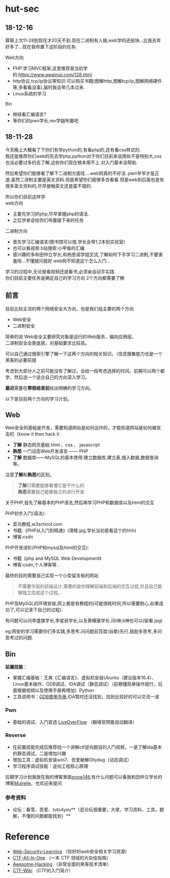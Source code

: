 # hut-sec 
## 18-12-16
算算上次11-28到现在才20天不到.现在二进制有人搞,web学的还挺快...比我去年好多了...现在我布置下这阶段的任务:
  
Web方向
  
- PHP:学习MVC框架,这里推荐我当初学的:https://www.awaimai.com/128.html
- http协议,tcp/ip协议等知识:可以购买书籍(图解http,图解tcp/ip,图解网络硬件等,多看看没事),届时我会带几本过来.
- Linux系统的学习
  
Bin
  
- 继续看汇编语言?
- 等你们的pwn学长,rev学姐布置吧
  
## 18-11-28
今天晚上大概看了下你们有学python的,有看php的,还有看css样式的.  
我还是推荐你们web的先去学php,python对于你们目前来说用处不是特别大,css也没必要过多的去了解,这些你们现在根本用不上.对入门基本没帮助.  
  
然后希望你们能够看了解下二进制方面哇....web狗真的不好活..pwn爷爷才是正道.虽然二进制主要是英文资料.但是希望你们能够多去看看.但是web到后面也是有很多英文资料的,尽早接触英文还是蛮不错的.  

所以你们目前这样学:  
web方向
  
- 主要先学习好php,尽早掌握php的语法.  
- 之后学者会给你们布置接下来的任务
     
二进制方向
  
- 首先学习汇编语言(图书馆可以借,学长会带1,2本到实验室)
- 也可以看视频 b站搜索:小甲鱼的汇编
- 感兴趣的多和田仲立学长,和杨思诺学姐交流,了解如何下手学习二进制,不要害羞哈...不懂就问就好.web狗不知道这个怎么入门...

学习的过程中,无论是看视频还是看书,必须亲自动手实践.  
你们目前主要任务是确定自己的学习方向
2个方向都需要了解
## 前言
目前比较主流的两个网络安全大方向，也是我们组主要的两个方向

 - Web安全
 - 二进制安全

简单的说 Web安全主要研究对象是运行的Web服务，偏向应用层。  
二进制安全会更底层，对基础要求比较高。  

可以自己通过搜索引擎了解一下这两个方向的相关知识。（信息搜集能力也是一个黑客的必要前提

考虑到大部分人之前可能没有了解过，会给一段考虑选择的时间。前期可以两个都学，然后选一个适合自己的方向深入学习。

**最迟**需要在**寒假结束前**给出明确的学习方向。

以下是目前两个方向的学习计划。

## Web
Web安全的基础是开发，需要知道网站是如何运作的，才能知道网站是如何被攻击的（know it then hack it

- **了解** 静态网页基础 html 、css 、 javascript
- **熟悉** 一门动态Web开发语言 —— PHP 
- **了解** 数据库——MySQL的基本使用:建立数据库,建立表,插入数据,数据查询等。

注意**了解**和**熟悉**的区别。
> **了解**只需要能够看懂它是干什么的  
> **熟悉**需要自己能够独立的进行开发
  
关于PHP,首先了解基本的PHP语法,然后再学习PHP和数据库以及html的交互  
  
PHP初步入门(语法):  
  
- 菜鸟教程,w3school.com  
- 书籍:《PHP从入门到精通》(滑稽.jpg,学长当初是看这个的hhh)  
- 博客:csdn  
  
PHP开发进阶(PHP和mysql及html的交互): 
   
- 书籍《php and MySQL Web Development》  
- 博客:csdn,个人博客等..  

最终的目的需要自己实现一个小型留言板的网站
> 不需要华丽的前端设计,需要的是你理解前端和后端的交互过程,并且自己能够独立完成这个过程。 
  
PHP及MySQL的环境安装,网上都是有教程的(可能很耗时间,所以需要耐心,如果成功了,可以记录下自己的过程).  

有问题可以问李盛旗学长,李星辰学长,以及黄耀康学长.问t神,k神也可以(偷看.jpg)  

eg:网安的学习需要你们多实践,多思考.问问题前百度(谷歌)先行.鼓励多思考,多问思考过的问题.
## Bin
**前置技能**：

  - 掌握汇编基础：王爽《汇编语言》、虚拟机安装Ubuntu（建议版本16.4）、Linux基本操作、GDB调试、IDA调试（静态调试）（前期懂简单操作就行，后面根据视频以及使用手册再增加）Python
  - 工具说明书：[GDB使用手册](https://blog.csdn.net/weiyuefei/article/details/72522973),IDA暂时还没找到，找到比较好的可以交流一波

### Pwn
  - 基础的调试、入门首选 [LiveOverFlow](http://liveoverflow.com/binary_hacking/) （翻墙官网能自动翻译）
### Reverse
  - 在前置技能完成后推荐找一个讲解ctf逆向题目的入门视频，一是了解ida基本的静态调试，二是增加兴趣
  - 增加工具：虚拟机安装win7、吾爱破解Ollydug（动态调试）
  - 学习程序调试技能：逆向工程核心原理
 
 后期学习计划我放在我的博客里面[snow146](https://snow146.github.io/),有什么问题可以看我和田仲立学长的博客[Muirelle](https://muirelle.com/)，也欢迎来提问

### 参考资料
  - 论坛：看雪、吾爱、tuts4you**（逛论坛很重要，大佬，学习资料，工具，题解，不懂的问题都能找到）**
# Reference
- [Web-Security-Learning](https://github.com/CHYbeta/Web-Security-Learning) （较好的web安全相关学习资源）
- [CTF-All-In-One](https://github.com/firmianay/CTF-All-In-One) （一本 CTF 领域的大杂烩指南）
- [Awesome-Hacking](https://github.com/Hack-with-Github/Awesome-Hacking) （非常全面的黑客技术清单）
- [CTF-Wiki](https://ctf-wiki.github.io/ctf-wiki/) （CTF的入门简介）

